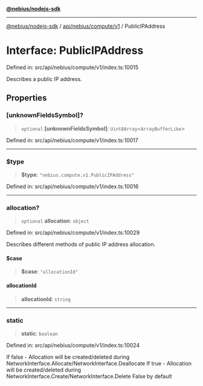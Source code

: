 [**@nebius/nodejs-sdk**](../../../../../README.md)

---

[@nebius/nodejs-sdk](../../../../../README.md) / [api/nebius/compute/v1](../README.md) / PublicIPAddress

# Interface: PublicIPAddress

Defined in: src/api/nebius/compute/v1/index.ts:10015

Describes a public IP address.

## Properties

### \[unknownFieldsSymbol\]?

> `optional` **\[unknownFieldsSymbol\]**: `Uint8Array`\<`ArrayBufferLike`\>

Defined in: src/api/nebius/compute/v1/index.ts:10017

---

### $type

> **$type**: `"nebius.compute.v1.PublicIPAddress"`

Defined in: src/api/nebius/compute/v1/index.ts:10016

---

### allocation?

> `optional` **allocation**: `object`

Defined in: src/api/nebius/compute/v1/index.ts:10029

Describes different methods of public IP address allocation.

#### $case

> **$case**: `"allocationId"`

#### allocationId

> **allocationId**: `string`

---

### static

> **static**: `boolean`

Defined in: src/api/nebius/compute/v1/index.ts:10024

If false - Allocation will be created/deleted during NetworkInterface.Allocate/NetworkInterface.Deallocate
If true - Allocation will be created/deleted during NetworkInterface.Create/NetworkInterface.Delete
False by default
